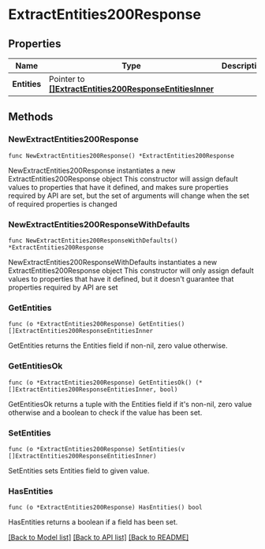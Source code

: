 # ExtractEntities200Response

## Properties

Name | Type | Description | Notes
------------ | ------------- | ------------- | -------------
**Entities** | Pointer to [**[]ExtractEntities200ResponseEntitiesInner**](ExtractEntities200ResponseEntitiesInner.md) |  | [optional] 

## Methods

### NewExtractEntities200Response

`func NewExtractEntities200Response() *ExtractEntities200Response`

NewExtractEntities200Response instantiates a new ExtractEntities200Response object
This constructor will assign default values to properties that have it defined,
and makes sure properties required by API are set, but the set of arguments
will change when the set of required properties is changed

### NewExtractEntities200ResponseWithDefaults

`func NewExtractEntities200ResponseWithDefaults() *ExtractEntities200Response`

NewExtractEntities200ResponseWithDefaults instantiates a new ExtractEntities200Response object
This constructor will only assign default values to properties that have it defined,
but it doesn't guarantee that properties required by API are set

### GetEntities

`func (o *ExtractEntities200Response) GetEntities() []ExtractEntities200ResponseEntitiesInner`

GetEntities returns the Entities field if non-nil, zero value otherwise.

### GetEntitiesOk

`func (o *ExtractEntities200Response) GetEntitiesOk() (*[]ExtractEntities200ResponseEntitiesInner, bool)`

GetEntitiesOk returns a tuple with the Entities field if it's non-nil, zero value otherwise
and a boolean to check if the value has been set.

### SetEntities

`func (o *ExtractEntities200Response) SetEntities(v []ExtractEntities200ResponseEntitiesInner)`

SetEntities sets Entities field to given value.

### HasEntities

`func (o *ExtractEntities200Response) HasEntities() bool`

HasEntities returns a boolean if a field has been set.


[[Back to Model list]](../README.md#documentation-for-models) [[Back to API list]](../README.md#documentation-for-api-endpoints) [[Back to README]](../README.md)


